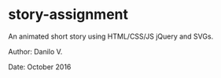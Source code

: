 ﻿# story-assignment
 
An animated short story using HTML/CSS/JS jQuery and SVGs.

Author: Danilo V. 

Date: October 2016
